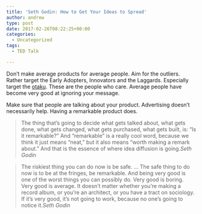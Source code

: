```yaml
---
title: 'Seth Godin: How to Get Your Ideas to Spread'
author: andrew
type: post
date: 2017-02-26T08:22:25+00:00
categories:
  - Uncategorized
tags:
  - TED Talk

---
```

Don&#8217;t make average products for average people. Aim for the outliers. Rather target the Early Adopters, Innovators and the Laggards. Especially target the [otaku][1]. These are the people who care. Average people have become very good at ignoring your message.

Make sure that people are talking about your product. Advertising doesn&#8217;t necessarily help. Having a remarkable product does.

> The thing that&#8217;s going to decide what gets talked about, what gets done, what gets changed, what gets purchased, what gets built, is: &#8220;Is it remarkable?&#8221; And &#8220;remarkable&#8221; is a really cool word, because we think it just means &#8220;neat,&#8221; but it also means &#8220;worth making a remark about.&#8221; And that is the essence of where idea diffusion is going.<cite>Seth Godin</cite>

> The riskiest thing you can do now is be safe. &#8230; The safe thing to do now is to be at the fringes, be remarkable. And being very good is one of the worst things you can possibly do. Very good is boring. Very good is average. It doesn&#8217;t matter whether you&#8217;re making a record album, or you&#8217;re an architect, or you have a tract on sociology. If it&#8217;s very good, it&#8217;s not going to work, because no one&#8217;s going to notice it.<cite>Seth Godin</cite>

 [1]: https://en.wikipedia.org/wiki/Otaku
